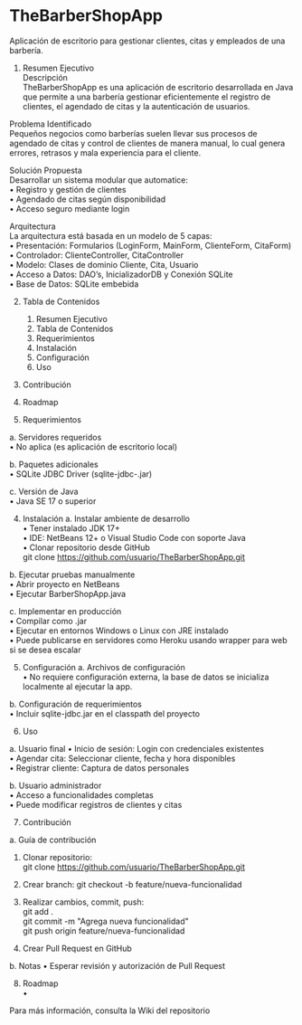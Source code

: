 # TheBarberShopApp
Aplicación de escritorio para gestionar clientes, citas y empleados de una barbería.  

1. Resumen Ejecutivo  
Descripción  
TheBarberShopApp es una aplicación de escritorio desarrollada en Java que permite a una barbería gestionar eficientemente el registro de clientes, el agendado de citas y la autenticación de usuarios.  

Problema Identificado  
Pequeños negocios como barberías suelen llevar sus procesos de agendado de citas y control de clientes de manera manual, lo cual genera errores, retrasos y mala experiencia para el cliente.  

Solución Propuesta  
Desarrollar un sistema modular que automatice:  
•	Registro y gestión de clientes  
•	Agendado de citas según disponibilidad  
•	Acceso seguro mediante login  

Arquitectura  
La arquitectura está basada en un modelo de 5 capas:  
•	Presentación: Formularios (LoginForm, MainForm, ClienteForm, CitaForm)  
•	Controlador: ClienteController, CitaController  
•	Modelo: Clases de dominio Cliente, Cita, Usuario  
•	Acceso a Datos: DAO’s, InicializadorDB y Conexión SQLite  
•	Base de Datos: SQLite embebida  

2. Tabla de Contenidos  
   
	1. Resumen Ejecutivo
	2. Tabla de Contenidos
	3. Requerimientos
	4. Instalación
	5. Configuración
	6. Uso
  7. Contribución
  8. Roadmap
  
3. Requerimientos  

a. Servidores requeridos  
•	No aplica (es aplicación de escritorio local)  

b. Paquetes adicionales  
•	SQLite JDBC Driver (sqlite-jdbc-<version>.jar)  

c. Versión de Java  
•	Java SE 17 o superior  

4. Instalación
a. Instalar ambiente de desarrollo  
•	Tener instalado JDK 17+  
•	IDE: NetBeans 12+ o Visual Studio Code con soporte Java  
•	Clonar repositorio desde GitHub  
git clone https://github.com/usuario/TheBarberShopApp.git  

b. Ejecutar pruebas manualmente  
•	Abrir proyecto en NetBeans  
•	Ejecutar BarberShopApp.java  

c. Implementar en producción  
•	Compilar como .jar  
•	Ejecutar en entornos Windows o Linux con JRE instalado  
•	Puede publicarse en servidores como Heroku usando wrapper para web si se desea escalar  

5. Configuración
a. Archivos de configuración  
•	No requiere configuración externa, la base de datos se inicializa localmente al ejecutar la app.  

b. Configuración de requerimientos  
•	Incluir sqlite-jdbc.jar en el classpath del proyecto  

6. Uso  

a. Usuario final
•	Inicio de sesión: Login con credenciales existentes    
•	Agendar cita: Seleccionar cliente, fecha y hora disponibles    
•	Registrar cliente: Captura de datos personales    

b. Usuario administrador    
•	Acceso a funcionalidades completas    
•	Puede modificar registros de clientes y citas    

7. Contribución  

a. Guía de contribución  
1.	Clonar repositorio:  
git clone https://github.com/usuario/TheBarberShopApp.git  

2.	Crear branch:
git checkout -b feature/nueva-funcionalidad  

3.	Realizar cambios, commit, push:  
git add .  
git commit -m "Agrega nueva funcionalidad"  
git push origin feature/nueva-funcionalidad  

4.	Crear Pull Request en GitHub  

b. Notas
•	Esperar revisión y autorización de Pull Request  

8. Roadmap  
•	

Para más información, consulta la Wiki del repositorio
